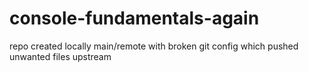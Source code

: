 # console-fundamentals-again

repo created locally main/remote with broken git config which pushed unwanted files upstream
